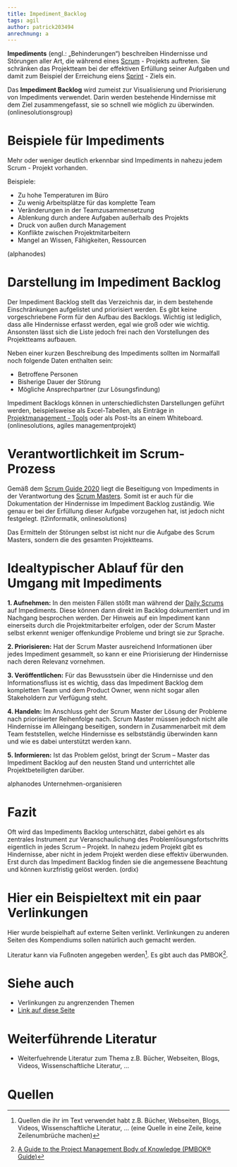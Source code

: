 ```yaml
---
title: Impediment_Backlog
tags: agil
author: patrick203494
anrechnung: a
---
```


**Impediments** (engl.: „Behinderungen“) beschreiben Hindernisse und Störungen aller Art, die während eines [Scrum](SCRUM.md) - Projekts auftreten. Sie schränken das Projektteam bei der effektiven Erfüllung seiner Aufgaben und damit zum Beispiel der Erreichung eiens [Sprint](Sprint.md) - Ziels ein. 

Das **Impediment Backlog** wird zumeist zur Visualisierung und Priorisierung von Impediments verwendet. Darin werden bestehende Hindernisse mit dem Ziel zusammengefasst, sie so schnell wie möglich zu überwinden.
(onlinesolutionsgroup)


# Beispiele für Impediments

Mehr oder weniger deutlich erkennbar sind Impediments in nahezu jedem Scrum - Projekt vorhanden. 

Beispiele:

* Zu hohe Temperaturen im Büro
* Zu wenig Arbeitsplätze für das komplette Team
* Veränderungen in der Teamzusammensetzung
* Ablenkung durch andere Aufgaben außerhalb des Projekts
* Druck von außen durch Management 
* Konflikte zwischen Projektmitarbeitern
* Mangel an Wissen, Fähigkeiten, Ressourcen

(alphanodes)


# Darstellung im Impediment Backlog

Der Impediment Backlog stellt das Verzeichnis dar, in dem bestehende Einschränkungen aufgelistet und priorisiert werden. Es gibt keine vorgeschriebene Form für den Aufbau des Backlogs. Wichtig ist lediglich, dass alle Hindernisse erfasst werden, egal wie groß oder wie wichtig. Ansonsten lässt sich die Liste jedoch frei nach den Vorstellungen des Projektteams aufbauen.

Neben einer kurzen Beschreibung des Impediments sollten im Normalfall noch folgende Daten enthalten sein: 

* Betroffene Personen
* Bisherige Dauer der Störung
* Mögliche Ansprechpartner (zur Lösungsfindung)

Impediment Backlogs können in unterschiedlichsten Darstellungen geführt werden, beispielsweise als Excel-Tabellen, als Einträge in [Projektmanagement - Tools](Uebersicht_PM_Tools.md) oder als Post-Its an einem Whiteboard. (onlinesolutions, agiles managementprojekt)


# Verantwortlichkeit im Scrum-Prozess

Gemäß dem [Scrum Guide 2020](Scrum_Guide.md) liegt die Beseitigung von Impediments in der Verantwortung des [Scrum Masters](Scrum_Master.md). Somit ist er auch für die Dokumentation der Hindernisse im Impediment Backlog zuständig. Wie genau er bei der Erfüllung dieser Aufgabe vorzugehen hat, ist jedoch nicht festgelegt.  (t2informatik, onlinesolutions)

Das Ermitteln der Störungen selbst ist nicht nur die Aufgabe des Scrum Masters, sondern die des gesamten Projektteams. 

# Idealtypischer Ablauf für den Umgang mit Impediments

**1. Aufnehmen:** In den meisten Fällen stößt man während der [Daily Scrums](Daily_Scrum.md) auf Impediments. Diese können dann direkt im Backlog dokumentiert und im Nachgang besprochen werden.
Der Hinweis auf ein Impediment kann einerseits durch die Projektmitarbeiter erfolgen, oder der Scrum Master selbst erkennt weniger offenkundige Probleme und bringt sie zur Sprache.


**2. Priorisieren:** Hat der Scrum Master ausreichend Informationen über jedes Impediment gesammelt, so kann er eine Priorisierung der Hindernisse nach deren Relevanz vornehmen.


**3. Veröffentlichen:** Für das Bewusstsein über die Hindernisse und den Informationsfluss ist es wichtig, dass das Impediment Backlog dem kompletten Team und dem Product Owner, wenn nicht sogar allen Stakeholdern zur Verfügung steht.


**4. Handeln:** Im Anschluss geht der Scrum Master der Lösung der Probleme nach priorisierter Reihenfolge nach. 
Scrum Master müssen jedoch nicht alle Hindernisse im Alleingang beseitigen, sondern in Zusammenarbeit mit dem Team feststellen, welche Hindernisse es selbstständig überwinden kann und wie es dabei unterstützt werden kann.


**5. Informieren:** Ist das Problem gelöst, bringt der Scrum – Master das Impediment Backlog auf den neusten Stand und unterrichtet alle Projektbeteiligten darüber. 


alphanodes
Unternehmen-organisieren

# Fazit

Oft wird das Impediments Backlog unterschätzt, dabei gehört es als zentrales Instrument zur Veranschaulichung des Problemlösungsfortschritts eigentlich in jedes Scrum – Projekt. In nahezu jedem Projekt gibt es Hindernisse, aber nicht in jedem Projekt werden diese effektiv überwunden. Erst durch das Impediment Backlog finden sie die angemessene Beachtung und können kurzfristig gelöst werden. (ordix)



# Hier ein Beispieltext mit ein paar Verlinkungen

Hier wurde beispielhaft auf externe Seiten verlinkt. Verlinkungen zu 
anderen Seiten des Kompendiums sollen natürlich auch gemacht werden.

Literatur kann via Fußnoten angegeben werden[^1]. Es gibt auch das PMBOK[^2].


# Siehe auch

* Verlinkungen zu angrenzenden Themen
* [Link auf diese Seite](Impediment_Backlog.md)

# Weiterführende Literatur

* Weiterfuehrende Literatur zum Thema z.B. Bücher, Webseiten, Blogs, Videos, Wissenschaftliche Literatur, ...

# Quellen

[^1]: Quellen die ihr im Text verwendet habt z.B. Bücher, Webseiten, Blogs, Videos, Wissenschaftliche Literatur, ... (eine Quelle in eine Zeile, keine Zeilenumbrüche machen)
[^2]: [A Guide to the Project Management Body of Knowledge (PMBOK® Guide)](https://www.pmi.org/pmbok-guide-standards/foundational/PMBOK)
[^3]: [Basic Formatting Syntax for GitHub flavored Markdown](https://docs.github.com/en/github/writing-on-github/getting-started-with-writing-and-formatting-on-github/basic-writing-and-formatting-syntax)
[^4]: [Advanced Formatting Syntax for GitHub flavored Markdown](https://docs.github.com/en/github/writing-on-github/working-with-advanced-formatting/organizing-information-with-tables)

